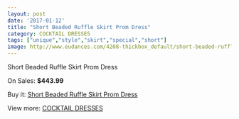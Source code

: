 ```yaml
---
layout: post
date: '2017-01-12'
title: "Short Beaded Ruffle Skirt Prom Dress"
category: COCKTAIL DRESSES
tags: ["unique","style","skirt","special","short"]
image: http://www.eudances.com/4208-thickbox_default/short-beaded-ruffle-skirt-prom-dress.jpg
---
```

Short Beaded Ruffle Skirt Prom Dress

On Sales: **$443.99**
<a href="https://www.eudances.com/en/cocktail-dresses/1403-short-beaded-ruffle-skirt-prom-dress.html"><amp-img layout="responsive" width="600" height="600" src="//www.eudances.com/4208-thickbox_default/short-beaded-ruffle-skirt-prom-dress.jpg" alt="Short Beaded Ruffle Skirt Prom Dress 0" /></a>
<a href="https://www.eudances.com/en/cocktail-dresses/1403-short-beaded-ruffle-skirt-prom-dress.html"><amp-img layout="responsive" width="600" height="600" src="//www.eudances.com/4209-thickbox_default/short-beaded-ruffle-skirt-prom-dress.jpg" alt="Short Beaded Ruffle Skirt Prom Dress 1" /></a>
<a href="https://www.eudances.com/en/cocktail-dresses/1403-short-beaded-ruffle-skirt-prom-dress.html"><amp-img layout="responsive" width="600" height="600" src="//www.eudances.com/4210-thickbox_default/short-beaded-ruffle-skirt-prom-dress.jpg" alt="Short Beaded Ruffle Skirt Prom Dress 2" /></a>
<a href="https://www.eudances.com/en/cocktail-dresses/1403-short-beaded-ruffle-skirt-prom-dress.html"><amp-img layout="responsive" width="600" height="600" src="//www.eudances.com/4211-thickbox_default/short-beaded-ruffle-skirt-prom-dress.jpg" alt="Short Beaded Ruffle Skirt Prom Dress 3" /></a>
<a href="https://www.eudances.com/en/cocktail-dresses/1403-short-beaded-ruffle-skirt-prom-dress.html"><amp-img layout="responsive" width="600" height="600" src="//www.eudances.com/4212-thickbox_default/short-beaded-ruffle-skirt-prom-dress.jpg" alt="Short Beaded Ruffle Skirt Prom Dress 4" /></a>
<a href="https://www.eudances.com/en/cocktail-dresses/1403-short-beaded-ruffle-skirt-prom-dress.html"><amp-img layout="responsive" width="600" height="600" src="//www.eudances.com/4213-thickbox_default/short-beaded-ruffle-skirt-prom-dress.jpg" alt="Short Beaded Ruffle Skirt Prom Dress 5" /></a>

Buy it: [Short Beaded Ruffle Skirt Prom Dress](https://www.eudances.com/en/cocktail-dresses/1403-short-beaded-ruffle-skirt-prom-dress.html "Short Beaded Ruffle Skirt Prom Dress")

View more: [COCKTAIL DRESSES](https://www.eudances.com/en/14-cocktail-dresses "COCKTAIL DRESSES")